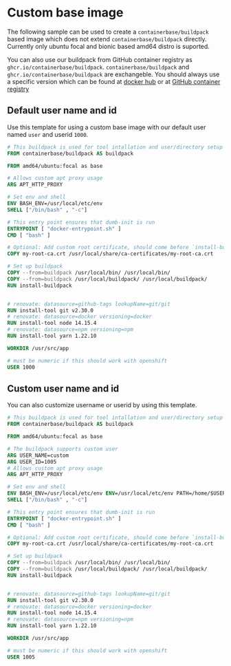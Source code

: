 # Custom base image

The following sample can be used to create a `containerbase/buildpack` based image which does not extend `containerbase/buildpack` directly.
Currently only ubuntu focal and bionic based amd64 distro is suported.

You can also use our buildpack from GitHub container registry as `ghcr.io/containerbase/buildpack`.
`containerbase/buildpack` and `ghcr.io/containerbase/buildpack` are exchangeble.
You should always use a specific version which can be found at [docker hub](https://hub.docker.com/r/containerbase/buildpack/tags) or at [GitHub container registry](ghcr.io/containerbase/buildpack)

## Default user name and id

Use this template for using a custom base image with our default user named `user` and userid `1000`.

```dockerfile
# This buildpack is used for tool intallation and user/directory setup
FROM containerbase/buildpack AS buildpack

FROM amd64/ubuntu:focal as base

# Allows custom apt proxy usage
ARG APT_HTTP_PROXY

# Set env and shell
ENV BASH_ENV=/usr/local/etc/env
SHELL ["/bin/bash" , "-c"]

# This entry point ensures that dumb-init is run
ENTRYPOINT [ "docker-entrypoint.sh" ]
CMD [ "bash" ]

# Optional: Add custom root certificate, should come before `install-buildpack`
COPY my-root-ca.crt /usr/local/share/ca-certificates/my-root-ca.crt

# Set up buildpack
COPY --from=buildpack /usr/local/bin/ /usr/local/bin/
COPY --from=buildpack /usr/local/buildpack/ /usr/local/buildpack/
RUN install-buildpack


# renovate: datasource=github-tags lookupName=git/git
RUN install-tool git v2.30.0
# renovate: datasource=docker versioning=docker
RUN install-tool node 14.15.4
# renovate: datasource=npm versioning=npm
RUN install-tool yarn 1.22.10

WORKDIR /usr/src/app

# must be numeric if this should work with openshift
USER 1000
```

## Custom user name and id

You can also customize username or userid by using this template.

```dockerfile
# This buildpack is used for tool intallation and user/directory setup
FROM containerbase/buildpack AS buildpack

FROM amd64/ubuntu:focal as base

# The buildpack supports custom user
ARG USER_NAME=custom
ARG USER_ID=1005
# Allows custom apt proxy usage
ARG APT_HTTP_PROXY

# Set env and shell
ENV BASH_ENV=/usr/local/etc/env ENV=/usr/local/etc/env PATH=/home/$USER_NAME/bin:$PATH
SHELL ["/bin/bash" , "-c"]

# This entry point ensures that dumb-init is run
ENTRYPOINT [ "docker-entrypoint.sh" ]
CMD [ "bash" ]

# Optional: Add custom root certificate, should come before `install-buildpack`
COPY my-root-ca.crt /usr/local/share/ca-certificates/my-root-ca.crt

# Set up buildpack
COPY --from=buildpack /usr/local/bin/ /usr/local/bin/
COPY --from=buildpack /usr/local/buildpack/ /usr/local/buildpack/
RUN install-buildpack


# renovate: datasource=github-tags lookupName=git/git
RUN install-tool git v2.30.0
# renovate: datasource=docker versioning=docker
RUN install-tool node 14.15.4
# renovate: datasource=npm versioning=npm
RUN install-tool yarn 1.22.10

WORKDIR /usr/src/app

# must be numeric if this should work with openshift
USER 1005
```
